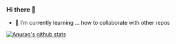 ### Hi there 👋
- 🌱 I’m currently learning ... how to collaborate with other repos

<!--
**Samiksha0321/Samiksha0321** is a ✨ _special_ ✨ repository because its `README.md` (this file) appears on your GitHub profile.

Here are some ideas to get you started:

- 🔭 I’m currently working on ...
- 🌱 I’m currently learning ...
- 👯 I’m looking to collaborate on ...
- 🤔 I’m looking for help with ...
- 💬 Ask me about ...
- 📫 How to reach me: ...
- 😄 Pronouns: ...
- ⚡ Fun fact: ...
-->
[![Anurag's github stats](https://github-readme-stats-five-sooty.vercel.app/api?username=anuraghazra)](https://github.com/anuraghazra/github-readme-stats)
